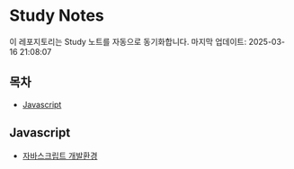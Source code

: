 # Study Notes

이 레포지토리는 Study 노트를 자동으로 동기화합니다. 마지막 업데이트: 2025-03-16 21:08:07

## 목차

- [Javascript](#javascript)


## Javascript

- [자바스크립트 개발환경](https://softourr.github.io/posts/javascript/%EC%9E%90%EB%B0%94%EC%8A%A4%ED%81%AC%EB%A6%BD%ED%8A%B8-%EA%B0%9C%EB%B0%9C%ED%99%98%EA%B2%BD/)
